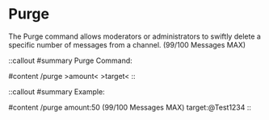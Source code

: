 # Purge

The Purge command allows moderators or administrators to swiftly delete a specific number of messages from a channel. (99/100 Messages MAX)

::callout
#summary
Purge Command:

#content
/purge >amount< >target<
::

::callout
#summary
Example:

#content
/purge amount:50 (99/100 Messages MAX) target:@Test1234
::
